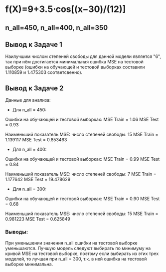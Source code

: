 # f(X)=9+3.5⋅cos[(x−30)/(12)]
## n_all=450, n_all=400, n_all=350


## Вывод к Задаче 1 

Наилучшим числом степеней свободы для данной модели является "6", так при нём достигается минимальная ошибка MSE на тестовой выборке (ошибки на обучающей и тестовой выборках составили 1.110859 и 1.475303 соответсвенно).


## Вывод к Задаче 2
Данные для анализа: 

* Для n_all = 450: 

Ошибки на обучающей и тестовой выборках:
MSE Train = 1.06
MSE Test = 0.93

Наименьший показатель MSE: 
число степеней свободы: 15
MSE Train = 1.139117
MSE Test = 0.853463

* Для n_all = 400: 

Ошибки на обучающей и тестовой выборках:
MSE Train = 0.99
MSE Test = 0.84

Наименьший показатель MSE:
число степеней свободы: 7
MSE Train = 1.177642
MSE Test = 19.478629

* Для n_all = 300: 

Ошибки на обучающей и тестовой выборках:
MSE Train = 0.90
MSE Test = 0.68

Наименьший показатель MSE:
число степеней свободы: 15
MSE Train = 0.981223
MSE Test = 0.625849

### Выводы:
При уменьшении значения n_all ошибки на тестовой выборке уменьшаются.
Лучшую модель следуют выбирать по минимуму на кривой MSE на тестовой выборке, поэтому если выбирать из этих трех моделей, то лучшая при n_all = 300, т.к. в ней ошибка на тестовой выборке минимальна.
